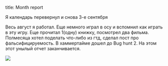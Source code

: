 title: Month report

Я календарь
перевернул
и снова 3-е сентября

Весь август я работал. Еще немного играл в осу и вспомнил как играть в эту игру. Еще прочитал 1(одну) книжку, посмотрел два фильма. Полмесяца хотел поделать что-либо из гтд, сделал пост про фальсифицируемость. В хаммертайме дошел до Bug hunt 2. На этом этот унылый отчет заканчивается.

![](/static/img/QM1zuZF7BIs.jpg)
